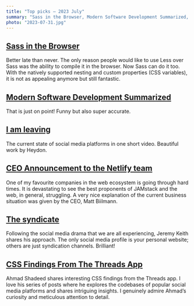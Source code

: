 ```yaml
---
title: "Top picks — 2023 July"
summary: "Sass in the Browser, Modern Software Development Summarized, the current state of social media platforms, sad announcement from Netlify, Jeremy Keith's approach to social media and Ahmad Shadeed's CSS findings from the Threads app."
photo: "2023-07-31.jpg"
---
```


## [Sass in the Browser](https://sass-lang.com/blog/sass-in-the-browser/)

Better late than never. The only reason people would like to use Less over Sass was the ability to compile it in the browser. Now Sass can do it too. With the natively supported nesting and custom properties (CSS variables), it is not as appealing anymore but still fantastic.

## [Modern Software Development Summarized](https://factoryfactoryfactory.net)

That is just on point! Funny but also super accurate.

## [I am leaving](https://briefs.video/videos/i-am-leaving/)

The current state of social media platforms in one short video. Beautiful work by Heydon.

## [CEO Announcement to the Netlify team](https://www.netlify.com/blog/ceo-announcement-to-the-netlify-team/)

One of my favourite companies in the web ecosystem is going through hard times. It is devastating to see the best proponents of JAMstack and the web, in general, struggling. A very nice explanation of the current business situation was given by the CEO, Matt Biilmann.

## [The syndicate](https://adactio.com/journal/20323)

Following the social media drama that we are all experiencing, Jeremy Keith shares his approach. The only social media profile is your personal website; others are just syndication channels. Brilliant!

## [CSS Findings From The Threads App](https://ishadeed.com/article/threads-app-css/)

Ahmad Shadeed shares interesting CSS findings from the Threads app. I love his series of posts where he explores the codebases of popular social media platforms and shares intriguing insights. I genuinely admire Ahmad’s curiosity and meticulous attention to detail.
